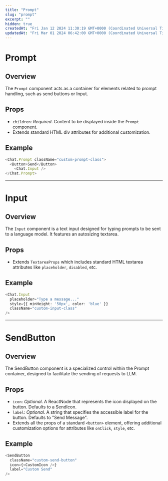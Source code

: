 ```yaml
---
title: "Prompt"
slug: "prompt"
excerpt: ""
hidden: true
createdAt: "Fri Jan 12 2024 11:30:19 GMT+0000 (Coordinated Universal Time)"
updatedAt: "Fri Mar 01 2024 06:42:00 GMT+0000 (Coordinated Universal Time)"
---
```

# Prompt

## Overview

The `Prompt` component acts as a container for elements related to prompt handling, such as send buttons or Input.

## Props

- `children`: _Required_. Content to be displayed inside the `Prompt` component.
- Extends standard HTML div attributes for additional customization.

## Example

```typescript
<Chat.Prompt className="custom-prompt-class">
  <Button>Send</Button>
	<Chat.Input />
</Chat.Prompt>
```

***

# Input

## Overview

The `Input` component is a text input designed for typing prompts to be sent to a language model. It features an autosizing textarea.

## Props

- Extends `TextareaProps` which includes standard HTML textarea attributes like `placeholder`, `disabled`, etc.

## Example

```typescript
<Chat.Input
  placeholder="Type a message..."
  style={{ minHeight: '50px', color: 'blue' }}
  className="custom-input-class"
/>
```

***

# SendButton

## Overview

The SendButton component is a specialized control within the Prompt container, designed to facilitate the sending of requests to LLM. 

## Props

- `icon`: _Optional_. A ReactNode that represents the icon displayed on the button. Defaults to a SendIcon.
- `label`: _Optional_. A string that specifies the accessible label for the button. Defaults to "Send Message".
- Extends all the props of a standard `<button>` element, offering additional customization options for attributes like `onClick`, `style`, etc.

## Example

```typescript
<SendButton
  className="custom-send-button"
  icon={<CustomIcon />}
  label="Custom Send"
/>
```
